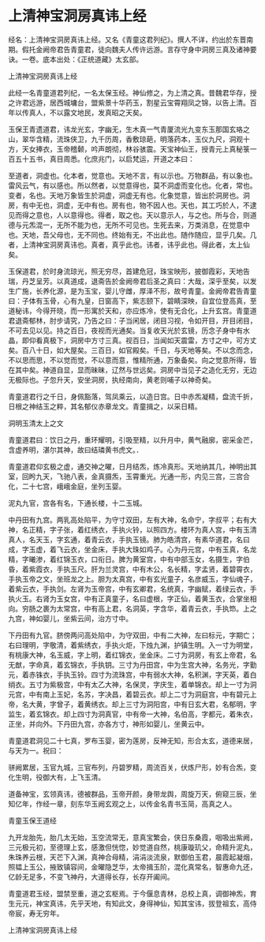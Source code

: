 # 上清神宝洞房真讳上经

经名：上清神宝洞房真讳上经。又名《青童这君列纪》。撰人不详，约出於东晋南期。假托金阙帝君告青童君，徒向魏夫人传许远游。言存守身中洞房三真及诸神要诀。一卷。底本出处：《正统道藏》太玄部。

上清神宝洞房真讳上经

此经一名青童道君列纪，一名太保玉经。神仙修之，为上清之真。昔魏君华存，授之许君远游，居西城墉台，盟紫景十华药玉，割星云宝霄翔凤之锦，以告上清。百年以传真人，不以露文地民，发真昭之天矣。

玉保王青遗道君，讳龙光玄，字幽无，生木真一气青厦流光九变东玉那国玄珞之山，翠华含精，流珠侠卫，九千历周，香敷琼葩，明落药本，玉仪九尺，洞观十方，天女捧衣，玉帝稽颡，吟声朗彻，林谷骇震。天宝神仙王，授青元上真秘箓一百五十五书，真目周悉。化庶兆门，以启梵运，开道之本曰：

至道者，洞虚也。化本者，觉意也。天地不言，有以示也。万物群品，有以象也。雷风云气，有以感也。所以然者，以觉意得也，莫不洞虚而变化也。化者，常也。变者，名也。天地万象皆生於洞虚，洞虚无有也。化象觉意，皆出於洞房也。洞房，有中无也，洞虚，无中有也。房有也，物不因人也。天也，其工巧於人，不逮见而得之意也，人以意得也。得者，取之也。天以意示人，与之也。所与合，则道德与元炁混一，无所不能为也，无所不可见也。生死去来，万类消息，在觉意中也。天地，吾父母也，无不同也。终始有无，不出此也。随作随应，显乎几矣。几者，上清神宝洞房真讳也。真者，真乎此也。讳者，讳乎此也。得此者，太上仙矣。

玉保道君，於时身流琼光，照无穷尽，首建危冠，珠宝映形，披御霞彩，天地告瑞，丹芝呈芳。以真道成，退斋告於金阙帝君后圣之真曰：大哉，深乎至矣，以发生广施，长养化源，是为玉宝，婴儿守雌，厚泽不形，故号青童。金阙帝君告青童曰：子体有玉骨，心有九皇，日窗高下，紫志颐下，碧睛深映，自宜位登高真，至道秘讳，今得开晓，而一形寓於天和，亦应炼冷，使有无合化，上升玄宫。青童道君退斋郁林，肘步请究，乃告之曰：子当闲居，闭目习视，令如开目，开目闭目，不可去见以见。持之百日，夜视而光通矣。当复收天光於玄镜，历念子身中有水晶，即仰看真极下，洞房中方寸三真。视百日，当闻如天震雷，方寸之中，可方丈矣。百八十日，如大屋矣。三百日，如官殿矣。千日，与天地等矣。不以念而念，不以思而思，不以觉而觉，不以意而意，惟精所通，万象备矣。向之觉意所得，皆在其中矣。神道自显，显而昧昧，辽然与世远矣。洞房中当见子之造化无穷，无边无极际也。子忽升天，安坐洞房，执经南向，黄老则哺子以神奇矣。

青童道君行之千日，身佩豁落，驾凤乘云，以造日宫。日中赤炁凝精，盘流千折，日根之神结玉之粹，其名郁仪赤章龙文。青童揖之，以采日精。

洞明玉清太上之文

青童道君曰：饮日之丹，重环耀明，引吸至精，以升月中，黄气融廓，密采金芒，含虚养明，湛尔其神，故曰结璘黄书虎文。．

青童道君仰玄极之虚，通交神之曜，日月结炁，炼冷真形。天地纳其几，神明出其室，回盻九天，飞驰八表，金真摄炁，玉霄重光。光通一形，内见三宫，三宫合化，二十七宫，峨峨金庭，坐列玉婴。

泥丸九官，宫各有名，下通长楼，十二玉城。

中丹田有九宫。两乳高处陷平，为守寸双田，左有大神，名命宁，字叔平；右有大神，名正精，字子张，着红绣衣，手执火铃，以照四方。楼环为真人宫，中有玉清真人，名天玉，字玄通，着青云衣，手执玉镜。肺为皓清宫，有素华道君，名曰成，字玉虚，着飞云衣，坐金床，手执大珠如鸡子。心为丹元宫，中有玉真，名龙精，字曦渗，着红锦玉衣，口衔日。脾为黄室宫，中有中部玉女，名摄生，字伯昏，着紫霞衣，手执玉尺。肝为兰灵宫，中有木公，名长精，字孟贤，着碧霄衣，手执玉帝之文，坐班龙之上。胆为太真宫，中有玄光童子，名彦威玉，字仙魂子，着紫云衣，手执剑。左肾为玉帝宫，中有玄卿君，名统真，字幽赋，着绿云衣，手执火玉。右肾为玉女宫，中有正真童子，名曰虚根，字正仙，着黄玉衣，合掌坐相向。穷肠之裹为太常宫，中有高上君，名洞英，字含华，着青云衣，手执笻。上之九宫，神如婴儿，坐紫云间，治方寸中。

下丹田有九官。脐傍两问高处陷中，为守双田，中有二大神，左曰标元，字期亡；右曰理明，字敬清，着紫绣衣，手执火炬，下烛九渊，护镇生明。入一寸为明堂，有桃康大神，名玉威，字上明，着红锦衣，坐金床。二寸为洞房，有玄上帝君，名无猷，字命真，着玄锦衣，手执钥。三寸为丹田宫，中为生宫大神，名务光，字勤元，着赤铢衣，手执玉铃。四寸为流珠宫，中有弱水大神，名积渊，字天英，着白绡衣。五寸为紫极宫，中有太乙大神，名保灵，字庆生，着单锦衣。却上一寸为洞元宫，中有南上玉妃，名苏，字决昌，着碧云衣。却上二寸为洞庭宫，中有碧元上帝，名大黄，字曾子，着黄绣衣。却上三寸为洞阳宫，中有日玄大君，名郁明，字监生，着玄锦衣。却上四寸为洞真官，中有帝一大神，名伯高，字都元，着朱衣，正坐，并向外。下丹田九宫，亦各方寸，神形如婴儿，坐黄云中。

青童道君洞见二十七真，罗布玉婴，密为莲房，反神无知，形合太玄，道德来居，与天为一。祝曰：

骈阙累居，玉官九城，三官布列，丹碧罗精，周流百关，伏炼尸形，妙有合炁，变化生明，役御大有，上飞玉清。

道备神宝，玄领真讳，德被群品，玉帝开颜，身带龙舆，周旋万天，俯窥三辰，坐知亿年，作经一章，刻东华玉阙玄观之上，以传金名青书玉简，高真之人。

青童玉保王道经

九开龙胎先，胎几太无始，玉空流常无，意真宝繁会，侠日东桑霞，咽吸出紫阙，三元极元初，至德理上玄，感激但恍惚，妙觉道自然，桃康璇玑父，命精升泥丸，朱珠养云根，天芒下入渊，真神合母精，涓涓淡流泉，默御伯玉君，晨霞起凝烟，照韫上玉公，掖致镇容间，金曜隐芝华，太帝揖玉阶，混化真常名，智惠命九还，亿龄无足多，不变飞神丹，大道得长存，长存开阖间。

青童道君玉经，盟禁至重，道之玄枢焉。于今偃息青林，总校上真，调御神炁，育生元元，神宝真讳，先乎天地，有知此文，身得神仙，知其宝讳，拔登祖玄，高侍帝宸，寿无穷年。

上清神宝洞房真讳上经
